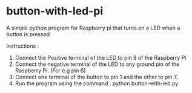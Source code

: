 # button-with-led-pi
 A simple python program for Raspberry pi that turns on a LED when a button is pressed

 Instructions :

 1. Connect the Positive terminal of the LED to pin 8 of the Raspberry Pi
 2. Connect the negative terminal of the LED to any ground pin of the Raspberry Pi. (For e.g pin 6)
 3. Connect one terminal of the button to pin 1 and the other to pin 7.
 4. Run the program using the command : python button-with-led.py
